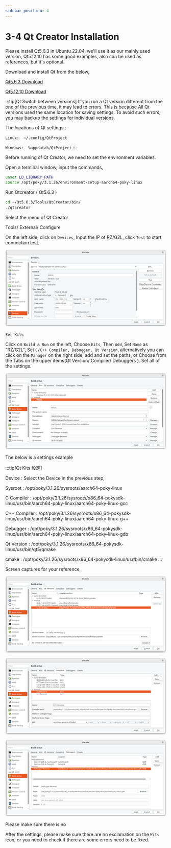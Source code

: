 ```yaml
---
sidebar_position: 4
---
```


# 3-4 Qt Creator Installation

Please install Qt5.6.3 in Ubuntu 22.04, we'll use it as our mainly used version, Qt5.12.10 has some good examples, also can be used as references, but it's optional.

Download and install Qt from the below,  

[Qt5.6.3 Download](https://download.qt.io/new_archive/qt/5.6/5.6.3/)

[Qt5.12.10 Download](https://download.qt.io/archive/qt/5.12/5.12.10/)

:::tip[Qt Switch between versions]
If you run a Qt version different from the one of the previous time, it may lead to errors.
This is because All Qt versions used the same location for saving settings. To avoid such errors, you may backup the settings for individual versions.

The locations of Qt settings :

`Linux:  ~/.config/QtProject`

`Windows:  %appdata%/QtProject`
:::

Before running of Qt Creator, we need to set the
environment variables.

Open a terminal window, input the commands,

```bash
unset LD_LIBRARY_PATH
source /opt/poky/3.1.26/environment-setup-aarch64-poky-linux
```

Run Qtcreator ( Qt5.6.3 )

```bash
cd ~/Qt5.6.3/Tools/QtCreator/bin/
./qtcreator
```

Select the menu of Qt Creator

Tools/ External/ Configure

On the left side, click on `Devices`, Input the
IP of RZ/G2L, click `Test` to start connection test.  

![Qt563_Devices](./image/Qt563_Devices.png)

`Set Kits`

Click on `Build & Run` on the left, Choose `Kits`, Then `Add`, Set `Name` as
"RZ/G2L", Set `C/C++ Compiler, Debugger, Qt Version`, alternatively you can click on the
`Manager` on the right side, add and set the paths, or Choose from the Tabs on the upper items(Qt Version/ Compiler/ Debuggers ). Set all of the settings.

![Qt563_Kits](./image/Qt563_Kits.png)

The below is a settings example

:::tip[Qt Kits 設定]

Device :
Select the Device in the previous step,

Sysroot :
/opt/poky/3.1.26/sysroots/aarch64-poky-linux

C Compiler :
/opt/poky/3.1.26/sysroots/x86_64-pokysdk-linux/usr/bin/aarch64-poky-linux/aarch64-poky-linux-gcc

C++ Compiler :
/opt/poky/3.1.26/sysroots/x86_64-pokysdk-linux/usr/bin/aarch64-poky-linux/aarch64-poky-linux-g++

Debugger :
/opt/poky/3.1.26/sysroots/x86_64-pokysdk-linux/usr/bin/aarch64-poky-linux/aarch64-poky-linux-gdb

Qt Version :
/opt/poky/3.1.26/sysroots/x86_64-pokysdk-linux/usr/bin/qt5/qmake

cmake :
/opt/poky/3.1.26/sysroots/x86_64-pokysdk-linux/usr/bin/cmake
:::

Screen captures for your reference,

![Qt563_QtVersions](./image/Qt563_QtVersions.png)

![Qt563_Compiliers](./image/Qt563_Compiliers.png)

![Qt563_Debuggers](./image/Qt563_Debuggers.png)

Please make sure there is no

After the settings, please make sure there are no
exclamation on the `Kits` icon, or you need to check if there are some errors need to be fixed.
